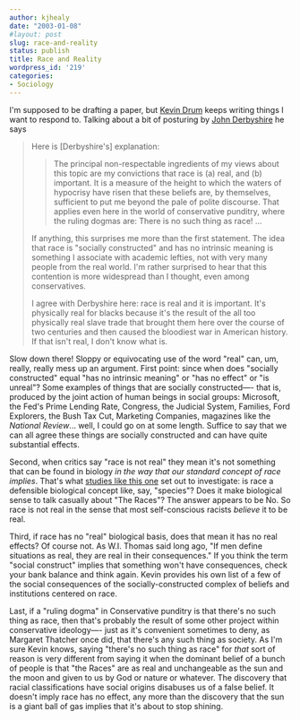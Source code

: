 ```yaml
---
author: kjhealy
date: "2003-01-08"
#layout: post
slug: race-and-reality
status: publish
title: Race and Reality
wordpress_id: '219'
categories:
- Sociology
---
```


I'm supposed to be drafting a paper, but [Kevin Drum](http://calpundit.blogspot.com/2003_01_01_calpundit_archive.html#87121629) keeps writing things I want to respond to. Talking about a bit of posturing by [John Derbyshire](http://www.nationalreview.com/derbyshire/derbyshire010203.asp) he says

> Here is [Derbyshire's] explanation:
>
> > The principal non-respectable ingredients of my views about this topic are my convictions that race is (a) real, and (b) important. It is a measure of the height to which the waters of hypocrisy have risen that these beliefs are, by themselves, sufficient to put me beyond the pale of polite discourse. That applies even here in the world of conservative punditry, where the ruling dogmas are: There is no such thing as race! ...
>
> If anything, this surprises me more than the first statement. The idea that race is "socially constructed" and has no intrinsic meaning is something I associate with academic lefties, not with very many people from the real world. I'm rather surprised to hear that this contention is more widespread than I thought, even among conservatives.
>
> I agree with Derbyshire here: race is real and it is important. It's physically real for blacks because it's the result of the all too physically real slave trade that brought them here over the course of two centuries and then caused the bloodiest war in American history. If that isn't real, I don't know what is.

Slow down there! Sloppy or equivocating use of the word "real" can, um, really, really mess up an argument. First point: since when does "socially constructed" equal "has no intrinsic meaning" or "has no effect" or "is unreal"? Some examples of things that are socially constructed—- that is, produced by the joint action of human beings in social groups: Microsoft, the Fed's Prime Lending Rate, Congress, the Judicial System, Families, Ford Explorers, the Bush Tax Cut, Marketing Companies, magazines like the *National Review*... well, I could go on at some length. Suffice to say that we can all agree these things are socially constructed and can have quite substantial effects.

Second, when critics say "race is not real" they mean it's not something that can be found in biology *in the way that our standard concept of race implies*. That's what [studies like this one](http://www.globeandmail.com/servlet/ArticleNews/PEstory/TGAM/20021217/ULOOKN/Science/science/science_temp/2/2/3/) set out to investigate: is race a defensible biological concept like, say, "species"? Does it make biological sense to talk casually about "The Races"? The answer appears to be No. So race is not real in the sense that most self-conscious racists *believe* it to be real.

Third, if race has no "real" biological basis, does that mean it has no real effects? Of course not. As W.I. Thomas said long ago, "If men define situations as real, they are real in their consequences." If you think the term "social construct" implies that something won't have consequences, check your bank balance and think again. Kevin provides his own list of a few of the social consequences of the socially-constructed complex of beliefs and institutions centered on race.

Last, if a "ruling dogma" in Conservative punditry is that there's no such thing as race, then that's probably the result of some other project within conservative ideology—- just as it's convenient sometimes to deny, as Margaret Thatcher once did, that there's any such thing as society. As I'm sure Kevin knows, saying "there's no such thing as race" for *that* sort of reason is very different from saying it when the dominant belief of a bunch of people is that "the Races" are as real and unchangeable as the sun and the moon and given to us by God or nature or whatever. The discovery that racial classifications have social origins disabuses us of a false belief. It doesn't imply race has no effect, any more than the discovery that the sun is a giant ball of gas implies that it's about to stop shining.
